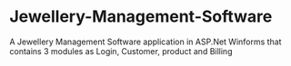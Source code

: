 # Jewellery-Management-Software
A Jewellery Management Software application in ASP.Net Winforms that contains 3 modules as Login, Customer, product and Billing
